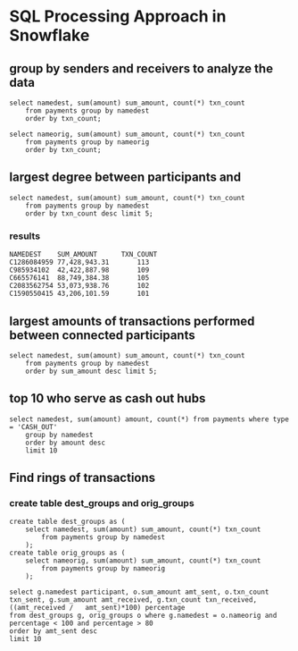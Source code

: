 # SQL Processing Approach in Snowflake

## group by senders and receivers to analyze the data 

	select namedest, sum(amount) sum_amount, count(*) txn_count 
		from payments group by namedest 
	    order by txn_count;
	    
	select nameorig, sum(amount) sum_amount, count(*) txn_count 
		from payments group by nameorig 
	    order by txn_count;
	

##  largest degree between participants and 
	select namedest, sum(amount) sum_amount, count(*) txn_count 
		from payments group by namedest 
	    order by txn_count desc limit 5;

### results
	NAMEDEST	SUM_AMOUNT		TXN_COUNT
	C1286084959	77,428,943.31		113
	C985934102	42,422,887.98		109
	C665576141	88,749,384.38		105
	C2083562754	53,073,938.76		102
	C1590550415	43,206,101.59		101



## largest amounts of transactions performed between connected participants
	select namedest, sum(amount) sum_amount, count(*) txn_count 
		from payments group by namedest 
	    order by sum_amount desc limit 5;
	
## top 10 who serve as cash out hubs
	select namedest, sum(amount) amount, count(*) from payments where type = 'CASH_OUT' 
		group by namedest
	    order by amount desc
		limit 10


## Find rings of transactions
### create table dest_groups and orig_groups
	create table dest_groups as (
		select namedest, sum(amount) sum_amount, count(*) txn_count 
			from payments group by namedest
	    );
	create table orig_groups as (
		select nameorig, sum(amount) sum_amount, count(*) txn_count 
			from payments group by nameorig
	    );
	
	select g.namedest participant, o.sum_amount amt_sent, o.txn_count txn_sent, g.sum_amount amt_received, g.txn_count txn_received, ((amt_received / 	amt_sent)*100) percentage
	from dest_groups g, orig_groups o where g.namedest = o.nameorig and percentage < 100 and percentage > 80
	order by amt_sent desc
	limit 10


